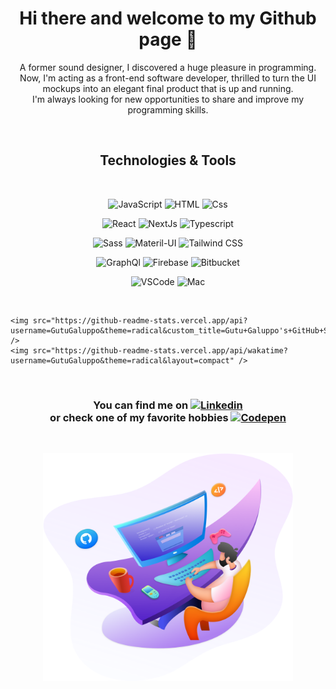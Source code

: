 <h1 align="center">Hi there and welcome to my Github page 👋</h1>

<p align="center">
    A former sound designer, I discovered a huge pleasure in programming.<br/>
    Now, I'm acting as a front-end software developer, thrilled to turn the UI mockups into an elegant final product that is up and running.<br/>
    I'm always looking for new opportunities to share and improve my programming skills.
</p>

<br/>

<h2 align="center">Technologies & Tools</h2>
<br/>
<p align='center'>
    <img alt="JavaScript" src="https://img.shields.io/badge/JavaScript-F7DF1E?logo=javascript&logoColor=white&style=flat" />
    <img alt="HTML" src="https://img.shields.io/badge/HTML-E34F26?logo=html5&logoColor=white&style=flat" />
    <img alt="Css" src="https://img.shields.io/badge/CSS-1572B6?logo=css3&logoColor=white&style=flat" />
<p align="center">
    <img alt="React" src="https://img.shields.io/badge/React-55d1f5?logo=react&logoColor=white&style=flat" />
    <img alt="NextJs" src="https://img.shields.io/badge/Next.js-black?logo=next.js&logoColor=white&style=flat" />
    <img alt="Typescript" src="https://img.shields.io/badge/Typescript-255eb2?logo=typescript&logoColor=white&style=flat" />
</p>
<p align="center">
    <img alt="Sass" src="https://img.shields.io/badge/Sass-CC6699?logo=sass&logoColor=white&style=flat" />
    <img alt="Materil-UI" src="https://img.shields.io/badge/Material&#8211UI-0081CB?logo=mui&logoColor=white&style=flat" />
    <img alt="Tailwind CSS" src="https://img.shields.io/badge/Tailwindcss-blue?logo=tailwindcss&logoColor=white&style=flat" />
</p>
<p align="center">
    <img alt="GraphQl" src="https://img.shields.io/badge/GraphQL-E10098?logo=graphql&logoColor=white&style=flat" />
    <img alt="Firebase" src="https://img.shields.io/badge/Firebase-FFCA28?logo=firebase&logoColor=white&style=flat" />
    <img alt="Bitbucket" src="https://img.shields.io/badge/Bitbuket-0052CC?logo=bitbucket&logoColor=white&style=flat" />
</p>
<p align="center">
  <img alt="VSCode" src="https://img.shields.io/badge/VSCode-007ACC?logo=visualstudiocode&logoColor=white&style=flat" />
  <img alt="Mac" src="https://img.shields.io/badge/macOS-000000?logo=macos&logoColor=white&style=flat" />
</p>

<br/>

<p align="center">
<!--   [![Anurag's GitHub stats](https://github-readme-stats.vercel.app/api?username=GutuGaluppo&show_icons=true&theme=radical)](https://github.com/anuraghazra/github-readme-stats)
   -->
<!--   <img
  src="https://github-readme-stats.vercel.app/api?username=GutuGaluppo&title_color=fc438c&icon_color=e9ca45&text_color=a8fdf5&bg_color=45,000000,292f34&custom_title=Gutu+Galuppo's+GitHub+Stats&show_icons=true"
/> -->

    <img src="https://github-readme-stats.vercel.app/api?username=GutuGaluppo&theme=radical&custom_title=Gutu+Galuppo's+GitHub+Stats&show_icons=true" />
    <img src="https://github-readme-stats.vercel.app/api/wakatime?username=GutuGaluppo&theme=radical&layout=compact" />
</p>

<br/>

<h3 align="center">
  You can find me on
    <a href="https://www.linkedin.com/in/augusto-galuppo-b687b824/">
    <img
      alt="Linkedin"
      src="https://img.shields.io/badge/Linkedin-000?logo=linkedin&logoColor=white"
    />
  </a>
    <br/>
    or check one of my favorite hobbies
  <a href="https://codepen.io/gutugaluppo">
    <img
      alt="Codepen"
      src="https://img.shields.io/badge/Codepen-000000?logo=codepen&logoColor=white"
    />
  </a>  
</h3>
<br/>
<p align="center">
  <img src="/PngItem_42822.png" alt="frontend-ilustration" width="400" />
</p>




<!-- Some refs -->

<!-- 
https://simpleicons.org/?q=codepen
https://aleksandarpopovic.com/Easiest-way-to-set-up-your-Github-profile-page/ 
https://github.com/anuraghazra/github-readme-stats
https://towardsdatascience.com/build-a-stunning-readme-for-your-github-profile-9b80434fe5d7
https://github.com/abhisheknaiidu
-->
